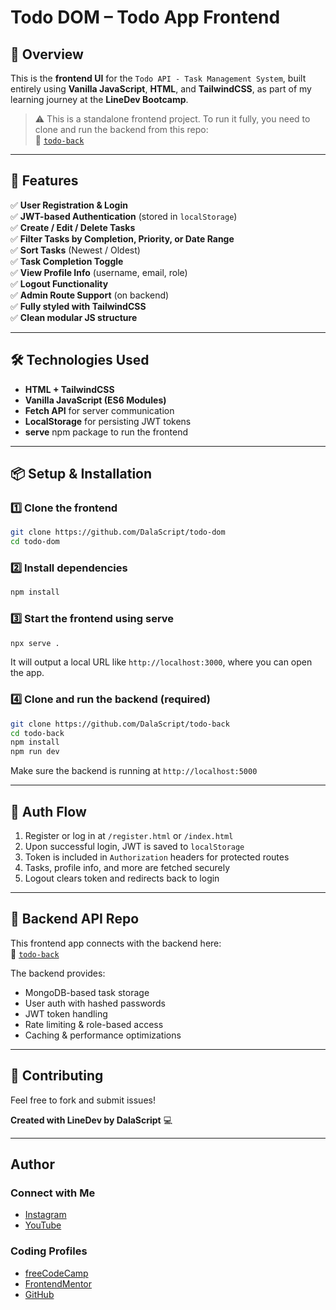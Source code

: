 
# Todo DOM – Todo App Frontend

## 🚀 Overview
This is the **frontend UI** for the `Todo API - Task Management System`, built entirely using **Vanilla JavaScript**, **HTML**, and **TailwindCSS**, as part of my learning journey at the **LineDev Bootcamp**.

> ⚠️ This is a standalone frontend project. To run it fully, you need to clone and run the backend from this repo:  
> 🔗 [`todo-back`](https://github.com/DalaScript/todo-back)

---

## 📌 Features
✅ **User Registration & Login**  
✅ **JWT-based Authentication** (stored in `localStorage`)  
✅ **Create / Edit / Delete Tasks**  
✅ **Filter Tasks by Completion, Priority, or Date Range**  
✅ **Sort Tasks** (Newest / Oldest)  
✅ **Task Completion Toggle**  
✅ **View Profile Info** (username, email, role)  
✅ **Logout Functionality**  
✅ **Admin Route Support** (on backend)  
✅ **Fully styled with TailwindCSS**  
✅ **Clean modular JS structure**

---

## 🛠️ Technologies Used
- **HTML + TailwindCSS**
- **Vanilla JavaScript (ES6 Modules)**
- **Fetch API** for server communication
- **LocalStorage** for persisting JWT tokens
- **serve** npm package to run the frontend

---

## 📦 Setup & Installation
### **1️⃣ Clone the frontend**
```bash
git clone https://github.com/DalaScript/todo-dom
cd todo-dom
```

### **2️⃣ Install dependencies**
```bash
npm install
```

### **3️⃣ Start the frontend using serve**
```bash
npx serve .
```
It will output a local URL like `http://localhost:3000`, where you can open the app.

### **4️⃣ Clone and run the backend (required)**
```bash
git clone https://github.com/DalaScript/todo-back
cd todo-back
npm install
npm run dev
```
Make sure the backend is running at `http://localhost:5000`

---

## 🔐 Auth Flow
1. Register or log in at `/register.html` or `/index.html`
2. Upon successful login, JWT is saved to `localStorage`
3. Token is included in `Authorization` headers for protected routes
4. Tasks, profile info, and more are fetched securely
5. Logout clears token and redirects back to login

---

## 🧠 Backend API Repo
This frontend app connects with the backend here:  
🔗 [`todo-back`](https://github.com/DalaScript/todo-back)

The backend provides:
- MongoDB-based task storage
- User auth with hashed passwords
- JWT token handling
- Rate limiting & role-based access
- Caching & performance optimizations

---

## 🤝 Contributing
Feel free to fork and submit issues!

**Created with LineDev by DalaScript** 💻

---

## Author

### Connect with Me

- [Instagram](https://www.instagram.com/DalaScript)
- [YouTube](https://www.youtube.com/@DalaScript)

### Coding Profiles

- [freeCodeCamp](https://www.freecodecamp.org/DalaScript)
- [FrontendMentor](https://www.frontendmentor.io/profile/DalaScript)
- [GitHub](https://github.com/DalaScript)


